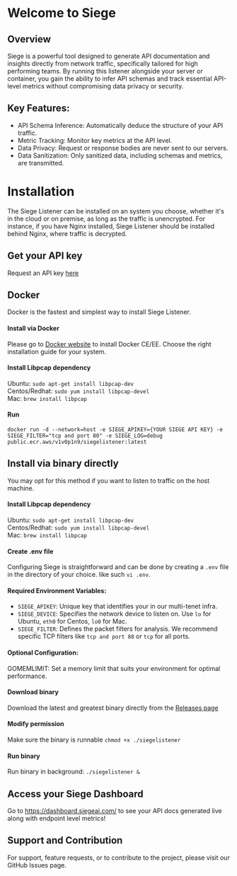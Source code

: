 # Welcome to Siege

## Overview
Siege is a powerful tool designed to generate API documentation and insights directly from network traffic, specifically tailored for high performing teams. By running this listener alongside your server or container, you gain the ability to infer API schemas and track essential API-level metrics without compromising data privacy or security.

## Key Features:
- API Schema Inference: Automatically deduce the structure of your API traffic.
- Metric Tracking: Monitor key metrics at the API level.
- Data Privacy: Request or response bodies are never sent to our servers.
- Data Sanitization: Only sanitized data, including schemas and metrics, are transmitted.

# Installation
The Siege Listener can be installed on an system you choose, whether it's in the cloud or on premise, as long as the traffic is unencrypted. For instance, if you have Nginx installed, Siege Listener should be installed behind Nginx, where traffic is decrypted.

## Get your API key
Request an API key [here](https://siegeai.com/#contact)

## Docker
Docker is the fastest and simplest way to install Siege Listener.

#### Install via Docker
Please go to [Docker website](https://docs.docker.com/engine/install/) to install Docker CE/EE. Choose the right installation guide for your system.

#### Install Libpcap dependency
Ubuntu: `sudo apt-get install libpcap-dev` \
Centos/Redhat: `sudo yum install libpcap-devel` \
Mac: `brew install libpcap`

#### Run
`docker run -d --network=host -e SIEGE_APIKEY={YOUR SIEGE API KEY} -e SIEGE_FILTER="tcp and port 80" -e SIEGE_LOG=debug public.ecr.aws/v1v0p1n9/siegelistener:latest`

## Install via binary directly
You may opt for this method if you want to listen to traffic on the host machine.

#### Install Libpcap dependency
Ubuntu: `sudo apt-get install libpcap-dev` \
Centos/Redhat: `sudo yum install libpcap-devel` \
Mac: `brew install libpcap`

#### Create .env file
Configuring Siege is straightforward and can be done by creating a `.env` file in the directory of your choice. like such `vi .env`.

#### Required Environment Variables:
- `SIEGE_APIKEY`: Unique key that identifies your in our multi-tenet infra.
- `SIEGE_DEVICE`: Specifies the network device to listen on. Use `lo` for Ubuntu, `eth0` for Centos, `lo0` for Mac.
- `SIEGE_FILTER`: Defines the packet filters for analysis. We recommend specific TCP filters like `tcp and port 80` or `tcp` for all ports.

#### Optional Configuration:
GOMEMLIMIT: Set a memory limit that suits your environment for optimal performance.

#### Download binary
Download the latest and greatest binary directly from the [Releases page](https://github.com/siegeai/siegelistener/releases)

#### Modify permission
Make sure the binary is runnable `chmod +x ./siegelistener`

#### Run binary
Run binary in background: `./siegelistener &`

## Access your Siege Dashboard
Go to https://dashboard.siegeai.com/ to see your API docs generated live along with endpoint level metrics!

## Support and Contribution
For support, feature requests, or to contribute to the project, please visit our GitHub Issues page.
